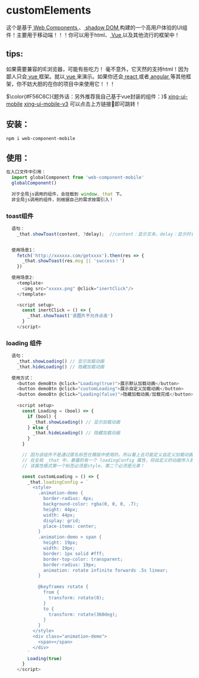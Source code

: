 # customElements
这个是基于[ Web Components ](https://developer.mozilla.org/zh-CN/docs/Web/Web_Components)、[ shadow DOM ](https://developer.mozilla.org/zh-CN/docs/Web/Web_Components/Using_shadow_DOM)构建的一个高用户体验的UI组件！主要用于移动端！！！你可以用于html、[ Vue ](https://cn.vuejs.org/)以及其他流行的框架中！

## tips:
如果需要兼容的IE浏览器，可能有些吃力！
毫不意外，它天然的支持html！因为鄙人只会[ vue ](https://cn.vuejs.org/)框架。就以[ vue ](https://cn.vuejs.org/)来演示。如果你还会[ react ](https://reactjs.org/)或者[ angular ](https://angular.cn/)等其他框架，你不妨大胆的在你的项目中来使用它！！！

$\color{#F56C6C}{题外话：另外推荐我自己基于vue封装的组件：}$
[xing-ui-mobile](https://www.npmjs.com/package/xing-ui-mobile)
[xing-ui-mobile-v3](https://www.npmjs.com/package/xing-ui-mobile-v3)
可以点击上方链接🔗即可跳转！


## 安装：
  ```
  npm i web-component-mobile
  ```

## 使用：
  ```javascript
  在入口文件中引用：
    import globalComponent from 'web-component-mobile'
    globalComponent()
    
    对于全局js调用的组件，会挂载到 window._that 下。
    非全局js调用的组件，则根据自己的需求按需引入！
  ```
### toast组件
  ```javascript
    语句：
      _that.showToast(content, ?delay);  //content：显示文本。delay：显示时长，默认2000ms


    使用场景1：
      fetch('http://xxxxxx.com/getxxxx').then(res => {
        _that.showToast(res.msg || 'success！')
      })
    
    使用场景2:
      <template>
        <img src="xxxxx.png" @click="inertClick"/>
      </template>

      <script setup>
        const inertClick = () => {
          _that.showToast('该图片不允许点击')
        }
      </script>
  ```
### loading 组件
  ``` javascript
    语句：
      _that.showLoading() // 显示加载动画
      _that.hideLoading() // 隐藏加载动画
      
    使用方式：
      <button demoBtn @click="Loading(true)">展示默认加载动画</button>
      <button demoBtn @click="customLoading">展示自定义加载动画</button>
      <button demoBtn @click="Loading(false)">隐藏加载动画/加载完成</button>   
      
      <script setup>
        const Loading = (bool) => {
          if (bool) {
            _that.showLoading() // 显示加载动画
          } else {
            _that.hideLoading() // 隐藏加载动画
          }
        }

        // 因为该组件不是通过匿名标签在模版中使用的。所以看上去可能定义自定义加载动画有点麻烦
        // 在全局 _that 中，暴露的有一个 loadingConfig 属性，将自定义的动画传入到该属性中
        // 该属性格式第一个标签必须是style，第二个必须是元素！

        const customLoading = () => {
          _that.loadingConfig = `
            <style>
              .animation-demo {
                border-radius: 4px;
                background-color: rgba(0, 0, 0, .7);
                height: 44px;
                width: 44px;
                display: grid;
                place-items: center;
              }
              .animation-demo > span {
                height: 19px;
                width: 19px;
                border: 1px solid #fff;
                border-top-color: transparent;
                border-radius: 19px;
                animation: rotate infinite forwards .5s linear;
              }
              
              @keyframes rotate {
                from {
                  transform: rotate(0);
                }
                to {
                  transform: rotate(360deg);
                }
              }
            </style>
            <div class="animation-demo">
              <span></span>
            </div>
          `
          Loading(true)
        }
      </script>
  ```


